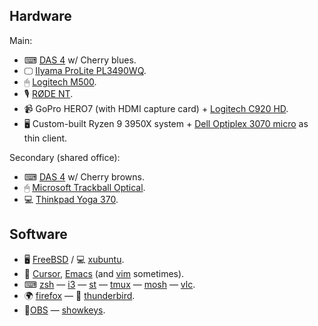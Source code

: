 ## Hardware

Main:

- ⌨  [DAS 4](https://www.daskeyboard.com/daskeyboard-4-professional/) w/ Cherry blues.
- 🖵 [IIyama ProLite PL3490WQ](https://iiyama.com/gb_en/products/prolite-xub3490wqsu-b1/).
- 🖱 [Logitech M500](https://www.logitech.com/en-us/products/mice/m500-corded-mouse.html).
- 🎙 [RØDE NT](https://rode.com/en/microphones/usb/nt-usb).
- 📹 GoPro HERO7 (with HDMI capture card) + [Logitech C920 HD](https://www.logitech.com/en-gb/products/webcams/c920-pro-hd-webcam.html).
- 🖥 Custom-built Ryzen 9 3950X system + [Dell Optiplex 3070 micro](https://www.dell.com/us/dfb/p/optiplex-3070-micro/pd) as thin client.

Secondary (shared office):

- ⌨  [DAS 4](https://www.daskeyboard.com/daskeyboard-4-professional/) w/ Cherry browns.
- 🖱 [Microsoft Trackball Optical](https://www.trackballmouse.org/microsoft-trackball-optical/).
- 💻 [Thinkpad Yoga 370](https://en.wikipedia.org/wiki/ThinkPad_Yoga#Yoga_370).

## Software

- 🖥 [FreeBSD](https://freebsd.org/) / 💻 [xubuntu](https://xubuntu.org/).
- 📝 [Cursor](https://cursor.com/), [Emacs](https://emacs.org/) (and [vim](https://www.vim.org/) sometimes).
- ⌨ [zsh](https://en.wikipedia.org/wiki/Z_shell) — [i3](https://en.wikipedia.org/wiki/I3_(window_manager)) — [st](https://st.suckless.org/) — [tmux](https://en.wikipedia.org/wiki/Tmux) — [mosh](https://mosh.org/) — [vlc](https://www.videolan.org/vlc/).
- 🌍 [firefox](https://www.mozilla.org/en-US/firefox/new/) — 📧 [thunderbird](https://thunderbird.net/).
- 🎥[OBS](https://obsproject.com/) — [showkeys](github.com/knz/showkeys).
